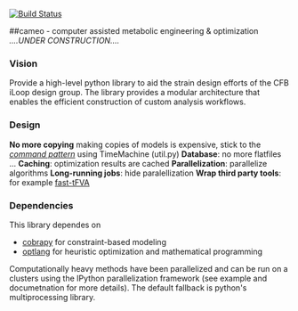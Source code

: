 [![Build Status](https://travis-ci.org/biosustain/cameo.svg?branch=devel)](https://travis-ci.org/biosustain/cameo)

##cameo - computer assisted metabolic engineering & optimization *....UNDER CONSTRUCTION....*

### Vision
Provide a high-level python library to aid the strain design efforts of the CFB iLoop design group. The library provides a modular architecture that enables the efficient construction of custom analysis workflows.

### Design

**No more copying** making copies of models is expensive, stick to the [_command pattern_](http://en.wikipedia.org/wiki/Command_pattern) using TimeMachine (util.py)
**Database**: no more flatfiles ...
**Caching**: optimization results are cached
**Parallelization**: parallelize algorithms
**Long-running jobs**: hide paralellization
**Wrap third party tools**: for example [fast-tFVA](http://bioinformatics.oxfordjournals.org/content/29/7/903)

### Dependencies
This library dependes on

- [cobrapy](https://github.com/opencobra/cobrapy) for constraint-based modeling
- [optlang](https://github.com/biosustain/optlang) for heuristic optimization and mathematical programming

Computationally heavy methods have been parallelized and can be run on a clusters using the IPython parallelization framework (see example and documetnation for more details). The default fallback is python's multiprocessing library.
